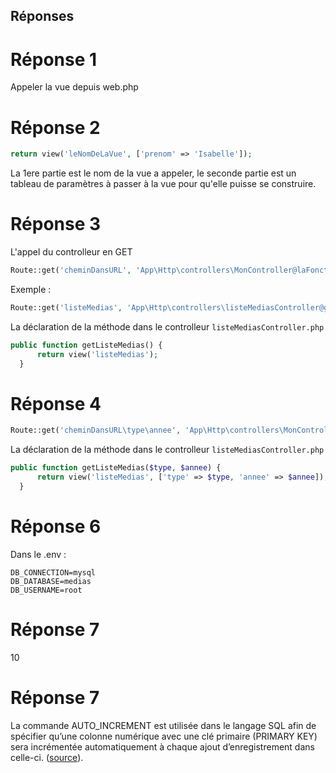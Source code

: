 ## Réponses

# Réponse 1
Appeler la vue depuis web.php

# Réponse 2
```php
return view('leNomDeLaVue', ['prenom' => 'Isabelle']);
```
La 1ere partie est le nom de la vue a appeler, le seconde partie est un tableau de paramètres à passer à la vue pour qu'elle puisse se construire.

# Réponse 3
L'appel du controlleur en GET
```php
Route::get('cheminDansURL', 'App\Http\controllers\MonController@laFonctionAExecuter');
```
Exemple : 
```php
Route::get('listeMedias', 'App\Http\controllers\listeMediasController@getListeMedias');
```

La déclaration de la méthode dans le controlleur `listeMediasController.php`
```php
public function getListeMedias() {
      return view('listeMedias');
  }
```

# Réponse 4
```php
Route::get('cheminDansURL\type\annee', 'App\Http\controllers\MonController@laFonctionAExecuterAvecParametres');
```
La déclaration de la méthode dans le controlleur `listeMediasController.php`
```php
public function getListeMedias($type, $annee) {
      return view('listeMedias', ['type' => $type, 'annee' => $annee]);
  }
```

# Réponse 6
Dans le .env :
```
DB_CONNECTION=mysql
DB_DATABASE=medias
DB_USERNAME=root
```

# Réponse 7
10

# Réponse 7
La commande AUTO_INCREMENT est utilisée dans le langage SQL afin de spécifier qu’une colonne numérique avec une clé primaire (PRIMARY KEY) sera incrémentée automatiquement à chaque ajout d’enregistrement dans celle-ci. (<a href="https://sql.sh/cours/create-table/auto_increment" target="_blank">source</a>).